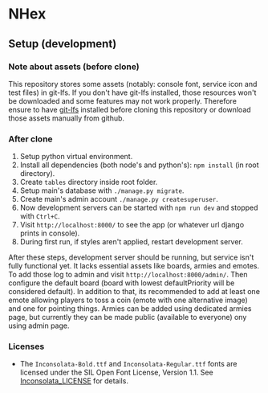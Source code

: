 # NHex

## Setup (development)

### Note about assets (before clone)

This repository stores some assets (notably: console font, service icon and test files) in git-lfs.
If you don't have git-lfs installed, those resources won't be downloaded
and some features may not work properly.
Therefore ensure to have [git-lfs](https://git-lfs.com/) installed before cloning this repository
or download those assets manually from github.

### After clone

1. Setup python virtual environment.
2. Install all dependencies (both node's and python's): `npm install` (in root directory).
3. Create `tables` directory inside root folder.
4. Setup main's database with `./manage.py migrate`.
5. Create main's admin account `./manage.py createsuperuser`.
6. Now development servers can be started with `npm run dev` and stopped with `Ctrl+C`.
7. Visit `http://localhost:8000/` to see the app (or whatever url django prints in console).
8. During first run, if styles aren't applied, restart development server.

After these steps, development server should be running,
but service isn't fully functional yet.
It lacks essential assets like boards, armies and emotes.
To add those log to admin and visit `http://localhost:8000/admin/`.
Then configure the default board (board with lowest defaultPriority will be considered default).
In addition to that, its recommended to add at least one emote
allowing players to toss a coin (emote with one alternative image)
and one for pointing things.
Armies can be added using dedicated armies page,
but currently they can be made public (available to everyone) ony using admin page.

### Licenses

- The `Inconsolata-Bold.ttf` and `Inconsolata-Regular.ttf` fonts are licensed under the SIL Open Font License, Version 1.1. See [Inconsolata_LICENSE](third_party_licenses/Inconsolata_LICENSE) for details.